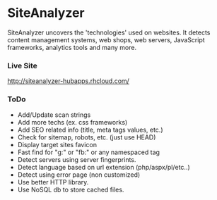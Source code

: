 # SiteAnalyzer #

SiteAnalyzer uncovers the 'technologies' used on websites. It detects content management systems, web shops, web servers, JavaScript frameworks, analytics tools and many more.

### Live Site ###

http://siteanalyzer-hubapps.rhcloud.com/

### ToDo ###

- Add/Update scan strings
- Add more techs (ex. css frameworks)
- Add SEO related info (title, meta tags values, etc.)
- Check for sitemap, robots, etc. (just use HEAD)
- Display target sites favicon
- Fast find for "g:" or "fb:" or any namespaced tag
- Detect servers using server fingerprints.
- Detect language based on url extension (php/aspx/pl/etc..)
- Detect using error page (non customized)
- Use better HTTP library.
- Use NoSQL db to store cached files.
